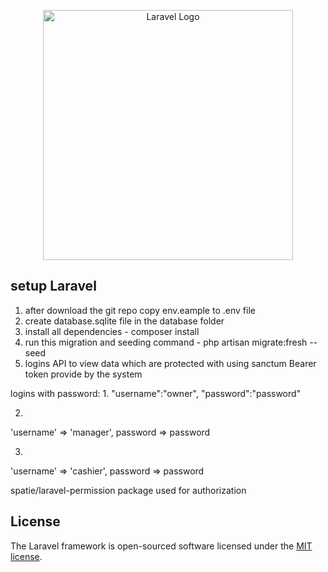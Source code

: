 <p align="center"><a href="https://laravel.com" target="_blank"><img src="https://raw.githubusercontent.com/laravel/art/master/logo-lockup/5%20SVG/2%20CMYK/1%20Full%20Color/laravel-logolockup-cmyk-red.svg" width="400" alt="Laravel Logo"></a></p>


## setup Laravel

1. after download the git repo copy env.eample to .env file
2. create database.sqlite file in the database folder
3. install all dependencies   -   composer install
4. run this migration and seeding command - php artisan migrate:fresh --seed
5. logins API to view data which are protected with using sanctum Bearer token provide by the system

logins with password: 
1. 
"username":"owner",
"password":"password"

2.
  'username' => 'manager',
  password =>  password

3.
 'username' => 'cashier',
  password => password

spatie/laravel-permission package used for authorization 

## License

The Laravel framework is open-sourced software licensed under the [MIT license](https://opensource.org/licenses/MIT).
